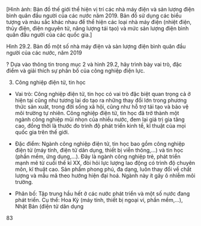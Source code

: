 [Hình ảnh: Bản đồ thế giới thể hiện vị trí các nhà máy điện và sản lượng điện bình quân đầu người của các nước năm 2019. Bản đồ sử dụng các biểu tượng và màu sắc khác nhau để thể hiện các loại nhà máy điện (nhiệt điện, thủy điện, điện nguyên tử, năng lượng tái tạo) và mức sản lượng điện bình quân đầu người của các quốc gia.]

Hình 29.2. Bản đồ một số nhà máy điện và sản lượng điện bình quân đầu người của các nước, năm 2019

? Dựa vào thông tin trong mục 2 và hình 29.2, hãy trình bày vai trò, đặc điểm và giải thích sự phân bố của công nghiệp điện lực.

3. Công nghiệp điện tử, tin học

- Vai trò: Công nghiệp điện tử, tin học có vai trò đặc biệt quan trọng cả ở hiện tại cũng như tương lai do tạo ra những thay đổi lớn trong phương thức sản xuất, trong đời sống xã hội, cũng như hỗ trợ tái tạo và bảo vệ môi trường tự nhiên. Công nghiệp điện tử, tin học đã trở thành một ngành công nghiệp mũi nhọn của nhiều nước, đem lại giá trị gia tăng cao, đồng thời là thước đo trình độ phát triển kinh tế, kĩ thuật của mọi quốc gia trên thế giới.

- Đặc điểm: Ngành công nghiệp điện tử, tin học bao gồm công nghiệp điện tử (máy tính, điện tử dân dụng, thiết bị viễn thông,...) và tin học (phần mềm, ứng dụng,...). Đây là ngành công nghiệp trẻ, phát triển mạnh mẽ từ cuối thế kỉ XX, đòi hỏi lực lượng lao động có trình độ chuyên môn, kĩ thuật cao. Sản phẩm phong phú, đa dạng, luôn thay đổi về chất lượng và mẫu mã theo hướng hiện đại hoá. Ngành này ít gây ô nhiễm môi trường.

- Phân bố: Tập trung hầu hết ở các nước phát triển và một số nước đang phát triển. Cụ thể: Hoa Kỳ (máy tính, thiết bị ngoại vi, phần mềm,...), Nhật Bản (điện tử dân dụng

83